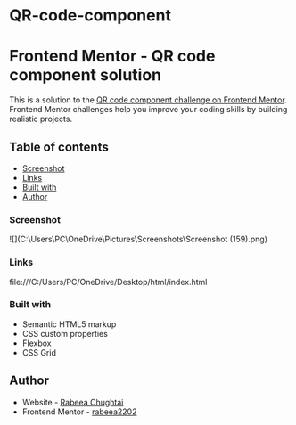 # QR-code-component
# Frontend Mentor - QR code component solution

This is a solution to the [QR code component challenge on Frontend Mentor](https://www.frontendmentor.io/challenges/qr-code-component-iux_sIO_H). Frontend Mentor challenges help you improve your coding skills by building realistic projects. 

## Table of contents

  - [Screenshot](#screenshot)
  - [Links](#links)
  - [Built with](#built-with)
- [Author](#author)


### Screenshot

![](C:\Users\PC\OneDrive\Pictures\Screenshots\Screenshot (159).png)

### Links

file:///C:/Users/PC/OneDrive/Desktop/html/index.html


### Built with

- Semantic HTML5 markup
- CSS custom properties
- Flexbox
- CSS Grid

## Author

- Website - [Rabeea Chughtai](file:///C:/Users/PC/OneDrive/Desktop/html/index.html)
- Frontend Mentor - [rabeea2202](https://www.frontendmentor.io/profile/rabeea2202)
